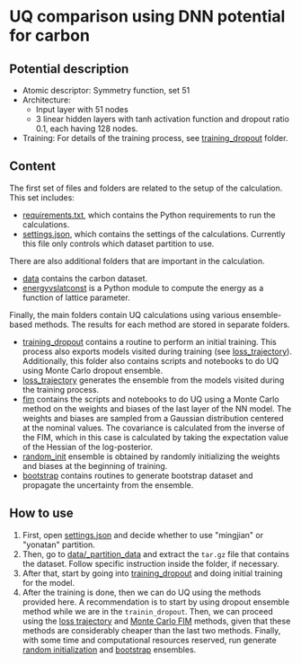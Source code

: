# UQ comparison using DNN potential for carbon


## Potential description

* Atomic descriptor: Symmetry function, set 51
* Architecture:
	* Input layer with 51 nodes
	* 3 linear hidden layers with tanh activation function and dropout ratio 0.1, each having 128 nodes.
* Training: For details of the training process, see [training_dropout](https://github.com/yonatank93/compare_UQ/tree/main/neuralnetwork/C/training_dropout) folder.


## Content

The first set of files and folders are related to the setup of the calculation.
This set includes:
* [requirements.txt](https://github.com/yonatank93/compare_UQ/tree/main/neuralnetwork/C/requirements.txt), which contains the Python requirements to run the calculations.
* [settings.json](https://github.com/yonatank93/compare_UQ/tree/main/neuralnetwork/C/settings.json), which contains the settings of the calculations.
  Currently this file only controls which dataset partition to use.
  
There are also additional folders that are important in the calculation.
* [data](https://github.com/yonatank93/compare_UQ/tree/main/neuralnetwork/C/data) contains the carbon dataset.
* [energyvslatconst](https://github.com/yonatank93/compare_UQ/tree/main/neuralnetwork/C/energyvslatconst) is a Python module to compute the energy as a function of lattice parameter.
  
Finally, the main folders contain UQ calculations using various ensemble-based methods.
The results for each method are stored in separate folders.
* [training_dropout](https://github.com/yonatank93/compare_UQ/tree/main/neuralnetwork/C/training_dropout) contains a routine to perform an initial training.
  This process also exports models visited during training (see [loss_trajectory](https://github.com/yonatank93/compare_UQ/tree/main/neuralnetwork/C/loss_trajectory)).
  Additionally, this folder also contains scripts and notebooks to do UQ using Monte Carlo dropout ensemble.
* [loss_trajectory](https://github.com/yonatank93/compare_UQ/tree/main/neuralnetwork/C/loss_trajectory) generates the ensemble from the models visited during the training process.
* [fim](https://github.com/yonatank93/compare_UQ/tree/main/neuralnetwork/C/fim) contains the scripts and notebooks to do UQ using a Monte Carlo method on the weights and biases of the last layer of the NN model.
  The weights and biases are sampled from a Gaussian distribution centered at the nominal values.
  The covariance is calculated from the inverse of the FIM, which in this case is calculated by taking the expectation value of the Hessian of the log-posterior.
* [random_init](https://github.com/yonatank93/compare_UQ/tree/main/neuralnetwork/C/random_init) ensemble is obtained by randomly initializing the weights and biases at the beginning of training.
* [bootstrap](https://github.com/yonatank93/compare_UQ/tree/main/neuralnetwork/C/bootstrap) contains routines to generate bootstrap dataset and propagate the uncertainty from the ensemble.


## How to use

1. First, open [settings.json](https://github.com/yonatank93/compare_UQ/blob/main/neuralnetwork/C/settings.json) and decide whether to use "mingjian" or "yonatan" partition.
2. Then, go to [data/<partition>_partition_data](https://github.com/yonatank93/compare_UQ/tree/main/neuralnetwork/C/data) and extract the `tar.gz` file that contains the dataset.
   Follow specific instruction inside the folder, if necessary.
3. After that, start by going into [training_dropout](https://github.com/yonatank93/compare_UQ/tree/main/neuralnetwork/C/training_dropout) and doing initial training for the model.
4. After the training is done, then we can do UQ using the methods provided here.
   A recommendation is to start by using dropout ensemble method while we are in the `trainin_dropout`.
   Then, we can proceed using the [loss trajectory](https://github.com/yonatank93/compare_UQ/tree/main/neuralnetwork/C/loss_trajectory) and [Monte Carlo FIM](https://github.com/yonatank93/compare_UQ/tree/main/neuralnetwork/C/fim) methods, given that these methods are considerably cheaper than the last two methods.
   Finally, with some time and computational resources reserved, run generate [random initialization](https://github.com/yonatank93/compare_UQ/tree/main/neuralnetwork/C/random_init) and [bootstrap](https://github.com/yonatank93/compare_UQ/tree/main/neuralnetwork/C/bootstrap) ensembles.
